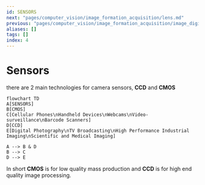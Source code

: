 ```yaml
---
id: SENSORS
next: "pages/computer_vision/image_formation_acquisition/lens.md"
previous: "pages/computer_vision/image_formation_acquisition/image_digitization.md"
aliases: []
tags: []
index: 4
---
```


# Sensors

there are 2 main technologies for camera sensors, **CCD** and **CMOS**

```mermaid
flowchart TD
A[SENSORS]
B[CMOS]
C[Cellular Phones\nHandheld Devices\nWebcams\nVideo-surveillance\nBarcode Scanners]
D[CCD]
E[Digital Photography\nTV Broadcasting\nHigh Performance Industrial Imaging\nScientific and Medical Imaging]

A --> B & D
B --> C
D --> E
```

In short **CMOS** is for low quality mass production and **CCD** is for high end quality image processing.
